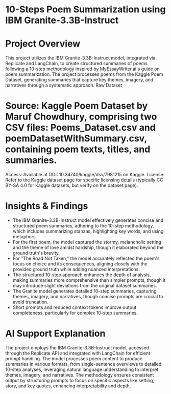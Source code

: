 # 10-Steps Poem Summarization using IBM Granite-3.3B-Instruct
# Project Overview
This project utilizes the IBM Granite-3.3B-Instruct model, integrated via Replicate and LangChain, to create structured summaries of poems following a 10-step methodology inspired by MyEssayWriter.ai's guide on poem summarization. The project processes poems from the Kaggle Poem Dataset, generating summaries that capture key themes, imagery, and narratives through a systematic approach.
Raw Dataset

# Source: Kaggle Poem Dataset by Maruf Chowdhury, comprising two CSV files: Poems_Dataset.csv and poemDatasetWithSummary.csv, containing poem texts, titles, and summaries.
Access: Available at DOI: 10.34740/kaggle/dsv/7981215 on Kaggle.
License: Refer to the Kaggle dataset page for specific licensing details (typically CC BY-SA 4.0 for Kaggle datasets, but verify on the dataset page).

# Insights & Findings

- The IBM Granite-3.3B-Instruct model effectively generates concise and structured poem summaries, adhering to the 10-step methodology, which includes summarizing stanzas, highlighting key words, and using metaphors.
- For the first poem, the model captured the stormy, melancholic setting and the theme of love amidst hardship, though it elaborated beyond the ground truth's brevity.
- For "The Road Not Taken," the model accurately reflected the poem's focus on choice and its consequences, aligning closely with the provided ground truth while adding nuanced interpretations.
- The structured 10-step approach enhances the depth of analysis, making summaries more comprehensive than simpler prompts, though it may introduce slight deviations from the original dataset summaries.
- The Granite model generates detailed 10-step summaries, capturing themes, imagery, and narratives, though concise prompts are crucial to avoid truncation.
- Short prompts and reduced context tokens improve output completeness, particularly for complex 10-step summaries.

# AI Support Explanation
The project employs the IBM Granite-3.3B-Instruct model, accessed through the Replicate API and integrated with LangChain for efficient prompt handling. The model processes poem content to produce summaries in various formats, from single-sentence overviews to detailed 10-step analyses, leveraging natural language understanding to interpret themes, imagery, and narratives. The methodology ensures consistent output by structuring prompts to focus on specific aspects like setting, story, and key quotes, enhancing interpretability and depth.

